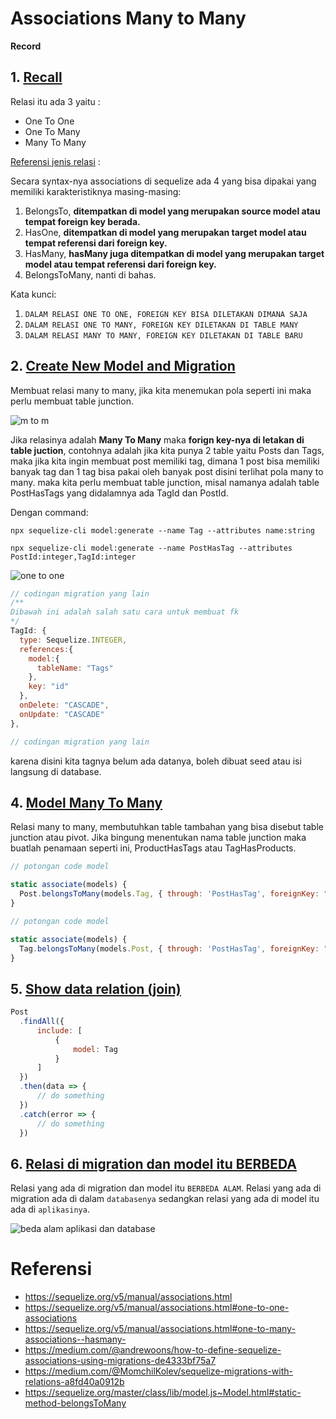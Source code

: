 # Associations Many to Many

**Record**

## 1. [Recall](https://sequelize.org/v5/manual/associations.html)
Relasi itu ada 3 yaitu :
- One To One
- One To Many
- Many To Many

[Referensi jenis relasi](https://database.guide/the-3-types-of-relationships-in-database-design/) :

Secara syntax-nya associations di sequelize ada 4 yang bisa dipakai yang memiliki karakteristiknya masing-masing:
1. BelongsTo, **ditempatkan di model yang merupakan source model atau tempat foreign key berada.**
2. HasOne, **ditempatkan di model yang merupakan target model atau tempat referensi dari foreign key.**
3. HasMany, **hasMany juga ditempatkan di model yang merupakan target model atau tempat referensi dari foreign key.**
4. BelongsToMany, nanti di bahas.

Kata kunci:
1. `DALAM RELASI ONE TO ONE, FOREIGN KEY BISA DILETAKAN DIMANA SAJA`
2. `DALAM RELASI ONE TO MANY, FOREIGN KEY DILETAKAN DI TABLE MANY`
3. `DALAM RELASI MANY TO MANY, FOREIGN KEY DILETAKAN DI TABLE BARU`

## 2. [Create New Model and Migration](https://sequelize.org/master/manual/migrations.html#migration-skeleton)

Membuat relasi many to many, jika kita menemukan pola seperti ini maka perlu membuat table junction.

![m to m](./images/mtomv4.png)

Jika relasinya adalah **Many To Many** maka **forign key-nya di letakan di table juction**, contohnya adalah jika kita punya 2 table yaitu Posts dan Tags, maka jika kita ingin membuat post memiliki tag, dimana 1 post bisa memiliki banyak tag dan 1 tag bisa pakai oleh banyak post disini terlihat pola many to many. maka kita perlu membuat table junction, misal namanya adalah table PostHasTags yang didalamnya ada TagId dan PostId.

Dengan command: 

```npx sequelize-cli model:generate --name Tag --attributes name:string```

```npx sequelize-cli model:generate --name PostHasTag --attributes PostId:integer,TagId:integer```

![one to one](./images/mtomv5.png)

```js
// codingan migration yang lain
/**
Dibawah ini adalah salah satu cara untuk membuat fk
*/
TagId: {
  type: Sequelize.INTEGER,
  references:{
    model:{
      tableName: "Tags"
    },
    key: "id"
  },
  onDelete: "CASCADE",
  onUpdate: "CASCADE"
},

// codingan migration yang lain
```

karena disini kita tagnya belum ada datanya, boleh dibuat seed atau isi langsung di database.

## 4. [Model Many To Many](https://sequelize.org/v5/manual/associations.html#belongs-to-many-associations)
Relasi many to many, membutuhkan table tambahan yang bisa disebut table junction atau pivot. Jika bingung menentukan nama table junction maka buatlah penamaan seperti ini, ProductHasTags atau TagHasProducts. 

```js
// potongan code model

static associate(models) {
  Post.belongsToMany(models.Tag, { through: 'PostHasTag', foreignKey: "PostId" });
}

```

```js
// potongan code model

static associate(models) {
  Tag.belongsToMany(models.Post, { through: 'PostHasTag', foreignKey: "TagId" });
}

```

## 5. [Show data relation (join)](https://sequelize.org/v5/manual/querying.html#relations---associations)
```js
Post
  .findAll({
      include: [
          { 
              model: Tag
          }
      ]
  })
  .then(data => {
      // do something
  })
  .catch(error => {
      // do something
  })
```

## 6. [Relasi di migration dan model itu BERBEDA](https://sequelize.org/v5/manual/associations.html)

Relasi yang ada di migration dan model itu `BERBEDA ALAM`. Relasi yang ada di migration ada di dalam `databasenya` sedangkan relasi yang ada di model itu ada di `aplikasinya`.

![beda alam aplikasi dan database](https://raw.githubusercontent.com/teddyKoerniadi/my-note/master/images/Screenshot_8.png)


# Referensi 
- https://sequelize.org/v5/manual/associations.html
- https://sequelize.org/v5/manual/associations.html#one-to-one-associations
- https://sequelize.org/v5/manual/associations.html#one-to-many-associations--hasmany-
- https://medium.com/@andrewoons/how-to-define-sequelize-associations-using-migrations-de4333bf75a7
- https://medium.com/@MomchilKolev/sequelize-migrations-with-relations-a8fd40a0912b
- https://sequelize.org/master/class/lib/model.js~Model.html#static-method-belongsToMany
